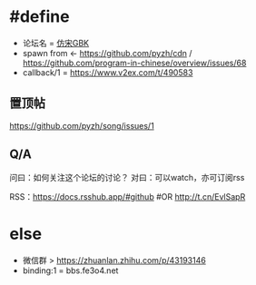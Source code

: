 # #define
- 论坛名 = [仿宋GBK](https://www.google.com/search?q=仿宋CJK)
- spawn from &lt;- https://github.com/pyzh/cdn / https://github.com/program-in-chinese/overview/issues/68
- callback/1 = https://www.v2ex.com/t/490583

置顶帖
----
https://github.com/pyzh/song/issues/1

Q/A
---
问曰：如何关注这个论坛的讨论？
对曰：可以watch，亦可订阅rss

RSS：https://docs.rsshub.app/#github #OR http://t.cn/EvlSapR 


else
===

- 微信群 > https://zhuanlan.zhihu.com/p/43193146
- binding:1 = bbs.fe3o4.net

